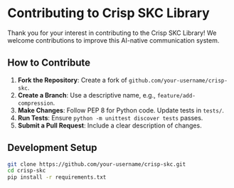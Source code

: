 # Contributing to Crisp SKC Library

Thank you for your interest in contributing to the Crisp SKC Library! We welcome contributions to improve this AI-native communication system.

## How to Contribute

1. **Fork the Repository**: Create a fork of `github.com/your-username/crisp-skc`.
2. **Create a Branch**: Use a descriptive name, e.g., `feature/add-compression`.
3. **Make Changes**: Follow PEP 8 for Python code. Update tests in `tests/`.
4. **Run Tests**: Ensure `python -m unittest discover tests` passes.
5. **Submit a Pull Request**: Include a clear description of changes.

## Development Setup

```bash
git clone https://github.com/your-username/crisp-skc.git
cd crisp-skc
pip install -r requirements.txt
